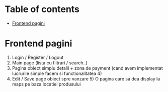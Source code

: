 # Table of contents
<!--toc:start-->
- [Frontend pagini](#frontend-pagini)
<!--toc:end-->
# Frontend pagini

1) Login / Register / Logout
2) Main page (lista cu filtrari / search..)
3) Pagina obiect simplu detalii + zona de payment (cand avem implementat lucrurile simple facem si functionalitatea 4)
4) Edit / Save page obiect spre vanzare 5) O pagina care sa dea display la maps pe baza locatiei produsului
